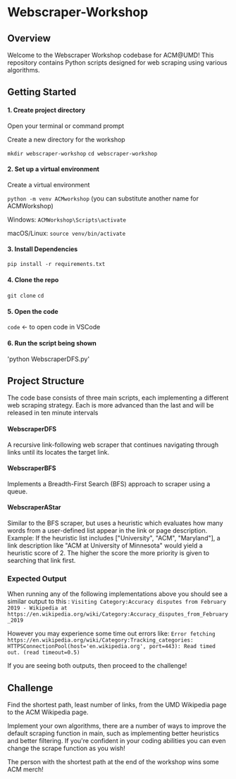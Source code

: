 # Webscraper-Workshop

## Overview
Welcome to the Webscraper Workshop codebase for ACM@UMD! This repository contains Python scripts designed for web scraping using various algorithms.

## Getting Started
#### 1. Create project directory
Open your terminal or command prompt

Create a new directory for the workshop

`mkdir webscraper-workshop`
`cd webscraper-workshop`

#### 2. Set up a virtual environment
Create a virtual environment 

`python -m venv ACMworkshop` (you can substitute another name for ACMWorkshop)

Windows: `ACMWorkshop\Scripts\activate`

macOS/Linux: `source venv/bin/activate`

#### 3. Install Dependencies
`pip install -r requirements.txt`

#### 4. Clone the repo
`git clone` <repository-url>
`cd` <repository-directory>

#### 5. Open the code
`code` <- to open code in VSCode

#### 6. Run the script being shown
'python WebscraperDFS.py'

## Project Structure
The code base consists of three main scripts, each implementing a different web scraping strategy. Each is more advanced than the last and will be released in ten minute intervals
#### WebscraperDFS
A recursive link-following web scraper that continues navigating through links until its locates the target link. 
#### WebscraperBFS 
Implements a Breadth-First Search (BFS) approach to scraper using a queue.
#### WebscraperAStar
Similar to the BFS scraper, but uses a heuristic which evaluates how many words from a user-defined list appear in the link or page description.
Example: If the heuristic list includes ["University", "ACM", "Maryland"], a link description like "ACM at University of Minnesota" would yield a heuristic score of 2. The higher the score the more priority is given to searching that link first.

### Expected Output
When running any of the following implementations above you should see a similar output to this :
`Visiting Category:Accuracy disputes from February 2019 - Wikipedia at https://en.wikipedia.org/wiki/Category:Accuracy_disputes_from_February_2019`

However you may experience some time out errors like: 
`Error fetching https://en.wikipedia.org/wiki/Category:Tracking_categories: HTTPSConnectionPool(host='en.wikipedia.org', port=443): Read timed out. (read timeout=0.5)`

If you are seeing both outputs, then proceed to the challenge!

## Challenge
Find the shortest path, least number of links, from the UMD Wikipedia page to the ACM Wikipedia page.

Implement your own algorithms, there are a number of ways to improve the default scraping function in main, such as implementing better heuristics and better filtering. If you're confident in your coding abilities you can even change the scrape function as you wish!

The person with the shortest path at the end of the workshop wins some ACM merch!
